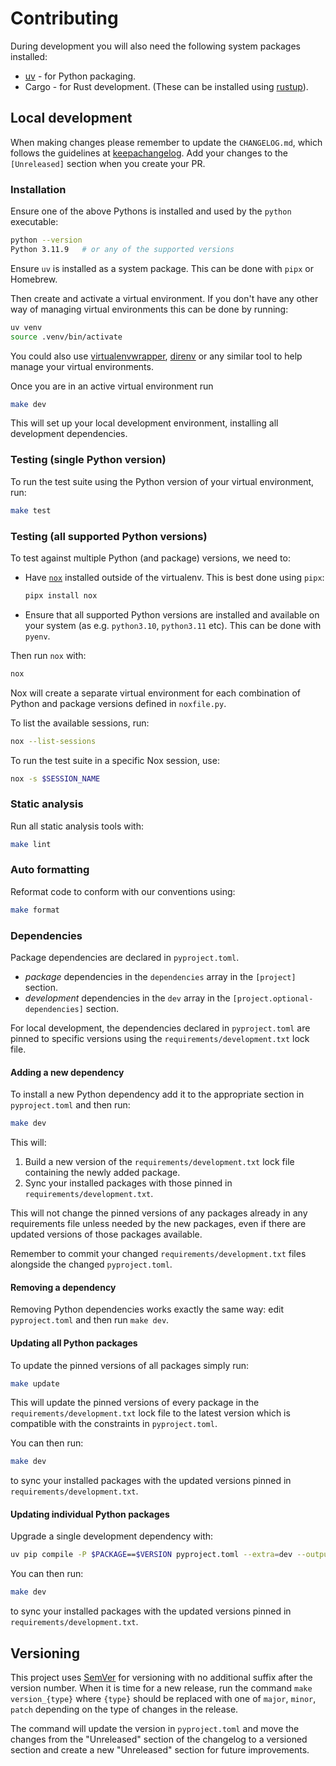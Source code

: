 # Contributing

During development you will also need the following system packages installed:

- [uv](https://astral.sh/blog/uv) - for Python packaging.
- Cargo - for Rust development. (These can be installed using [rustup](https://www.rust-lang.org/tools/install)).

## Local development

When making changes please remember to update the `CHANGELOG.md`, which follows the guidelines at
[keepachangelog]. Add your changes to the `[Unreleased]` section when you create your PR.

[keepachangelog]: https://keepachangelog.com/

### Installation

Ensure one of the above Pythons is installed and used by the `python` executable:

```sh
python --version
Python 3.11.9   # or any of the supported versions
```

Ensure `uv` is installed as a system package. This can be done with `pipx` or Homebrew.

Then create and activate a virtual environment. If you don't have any other way of managing virtual
environments this can be done by running:

```sh
uv venv
source .venv/bin/activate
```

You could also use [virtualenvwrapper], [direnv] or any similar tool to help manage your virtual
environments.

Once you are in an active virtual environment run

```sh
make dev
```

This will set up your local development environment, installing all development dependencies.

[virtualenvwrapper]: https://virtualenvwrapper.readthedocs.io/
[direnv]: https://direnv.net

### Testing (single Python version)

To run the test suite using the Python version of your virtual environment, run:

```sh
make test
```

### Testing (all supported Python versions)

To test against multiple Python (and package) versions, we need to:

- Have [`nox`][nox] installed outside of the virtualenv. This is best done using `pipx`:

  ```sh
  pipx install nox
  ```

- Ensure that all supported Python versions are installed and available on your system (as e.g.
  `python3.10`, `python3.11` etc). This can be done with `pyenv`.

Then run `nox` with:

```sh
nox
```

Nox will create a separate virtual environment for each combination of Python and package versions
defined in `noxfile.py`.

To list the available sessions, run:

```sh
nox --list-sessions
```

To run the test suite in a specific Nox session, use:

```sh
nox -s $SESSION_NAME
```

[nox]: https://nox.thea.codes/en/stable/

### Static analysis

Run all static analysis tools with:

```sh
make lint
```

### Auto formatting

Reformat code to conform with our conventions using:

```sh
make format
```

### Dependencies

Package dependencies are declared in `pyproject.toml`.

- _package_ dependencies in the `dependencies` array in the `[project]` section.
- _development_ dependencies in the `dev` array in the `[project.optional-dependencies]` section.

For local development, the dependencies declared in `pyproject.toml` are pinned to specific
versions using the `requirements/development.txt` lock file.

#### Adding a new dependency

To install a new Python dependency add it to the appropriate section in `pyproject.toml` and then
run:

```sh
make dev
```

This will:

1. Build a new version of the `requirements/development.txt` lock file containing the newly added
   package.
2. Sync your installed packages with those pinned in `requirements/development.txt`.

This will not change the pinned versions of any packages already in any requirements file unless
needed by the new packages, even if there are updated versions of those packages available.

Remember to commit your changed `requirements/development.txt` files alongside the changed
`pyproject.toml`.

#### Removing a dependency

Removing Python dependencies works exactly the same way: edit `pyproject.toml` and then run
`make dev`.

#### Updating all Python packages

To update the pinned versions of all packages simply run:

```sh
make update
```

This will update the pinned versions of every package in the `requirements/development.txt` lock
file to the latest version which is compatible with the constraints in `pyproject.toml`.

You can then run:

```sh
make dev
```

to sync your installed packages with the updated versions pinned in `requirements/development.txt`.

#### Updating individual Python packages

Upgrade a single development dependency with:

```sh
uv pip compile -P $PACKAGE==$VERSION pyproject.toml --extra=dev --output-file=requirements/development.txt
```

You can then run:

```sh
make dev
```

to sync your installed packages with the updated versions pinned in `requirements/development.txt`.

## Versioning

This project uses [SemVer] for versioning with no additional suffix after the version number. When
it is time for a new release, run the command `make version_{type}` where `{type}` should be
replaced with one of `major`, `minor`, `patch` depending on the type of changes in the release.

The command will update the version in `pyproject.toml` and move the changes from the "Unreleased"
section of the changelog to a versioned section and create a new "Unreleased" section for future
improvements.

[semver]: https://semver.org/

